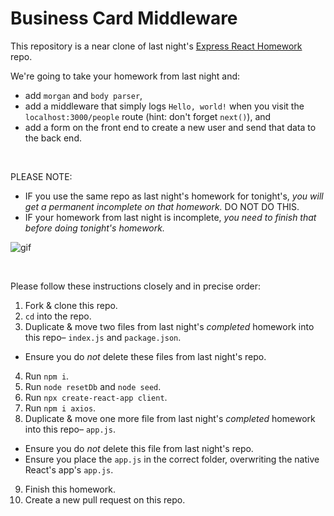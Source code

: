 # Business Card Middleware

This repository is a near clone of last night's [Express React Homework](https://git.generalassemb.ly/sei-nyc-cheetahs/express-react-middleware) repo. 

We're going to take your homework from last night and:

- add `morgan` and `body parser`, 
- add a middleware that simply logs `Hello, world!` when you visit the `localhost:3000/people` route (hint: don't forget `next()`), and
- add a form on the front end to create a new user and send that data to the back end.

<br>

PLEASE NOTE:

- IF you use the same repo as last night's homework for tonight's, *you will get a permanent incomplete on that homework.* DO NOT DO THIS.
- IF your homework from last night is incomplete, *you need to finish that before doing tonight's homework.*

![gif](https://media3.giphy.com/media/KEQzTcbdIvyaA/source.gif)

<br>

Please follow these instructions closely and in precise order:

1. Fork & clone this repo.
2. `cd` into the repo.
3. Duplicate & move two files from last night's *completed* homework into this repo– `index.js` and `package.json`. 
  * Ensure you do *not* delete these files from last night's repo.
4. Run `npm i`.
5. Run `node resetDb` and `node seed`.
6. Run `npx create-react-app client`.
7. Run `npm i axios`.
8. Duplicate & move one more file from last night's *completed* homework into this repo– `app.js`. 
  * Ensure you do *not* delete this file from last night's repo.
  * Ensure you place the `app.js` in the correct folder, overwriting the native React's app's `app.js`.
9. Finish this homework.
10. Create a new pull request on this repo.
